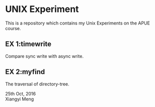 # UNIX Experiment
This is a repository which contains my Unix Experiments on the APUE course.
## EX 1:timewrite
  Compare sync write with async write.
## EX 2:myfind
  The traversal of directory-tree.
  
25th Oct, 2016  
Xiangyi Meng 

